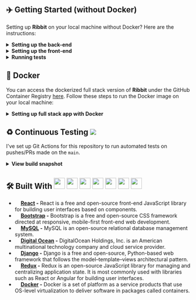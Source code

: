 

## :airplane: Getting Started (without Docker)
Setting up <b>Ribbit</b> on your local machine without Docker? Here are the instructions:

<details>
 <summary><b>Setting up the back-end</b></summary>
 <br />
 
1. First clone the repository

```sh
$ git clone https://github.com/juliantjg/Ribbit.git
```

2. Setting up python virtual environment and activating it

```sh
$ cd Ribbit
$ python -m venv myenv
$ ribbitPath myenv/bin/activate
```

3. Install Ribbit's dependencies

```sh
$ cd backend
$ pip install -r requirements.txt
```

4. Once the DB has been properly set up, run migrations

```sh
$ python manage.py makemigrations
$ python manage.py migrate
```

5. Finally, run the server

```sh
$ python manage.py runserver

=======================================================
Watching for file changes with StatReloader
Performing system checks...

System check identified no issues (0 silenced).
March 08, 2023 - 00:40:33
Django version 4.1.3, using settings 'backend.settings'
Starting development server at http://127.0.0.1:8000/
Quit the server with CONTROL-C.
=======================================================
```

</details>

<details>
 <summary><b>Setting up the front-end</b></summary>
 <br />
 
1. Install dependencies

```sh
$ cd frontend
$ npm install
```

2. Run the server

```sh
$ npm start

=======================================================
Compiled successfully!

You can now view frontend in the browser.

  Local:            http://localhost:3000
  On Your Network:  http://192.168.0.88:3000
=======================================================
```

**That's it!**
 
</details>

<details>
 <summary><b>Running tests</b></summary>
 <br />

1. To run API tests, simply do the following

```sh
$ cd backend
$ python manage.py test
```

</details>

## :whale: Docker
You can access the dockerized full stack version of <b>Ribbit</b> under the GitHub Container Registry [here](https://github.com/juliantjg/Ribbit/pkgs/container/ribbit-full-stack). Follow these steps to run the Docker image on your local machine:

<details>
 <summary><b>Setting up full stack app with Docker</b></summary>
 <br />
 
1. Click on the `ribbit-full-stack` package provided on the the Packages section of this repository (alternatively, you can [click here](https://github.com/juliantjg/Ribbit/pkgs/container/ribbit-full-stack)):

![image](https://user-images.githubusercontent.com/53683415/224958641-32c03471-cabb-404c-9bd1-01e445b47be2.png#gh-dark-mode-only)
![image](https://user-images.githubusercontent.com/53683415/224959049-a29bc18b-1ae3-4c17-a553-c0adb3ff9e39.png#gh-light-mode-only)


2. Next, pull the image:
```sh
docker pull ghcr.io/juliantjg/ribbit-full-stack:latest
```

3. Finally, run the image:
```sh
docker run -p 8000:8000 -it ghcr.io/juliantjg/ribbit-full-stack:latest

=======================================================
Watching for file changes with StatReloader
Performing system checks...

System check identified no issues (0 silenced).
March 14, 2023 - 09:11:34
Django version 4.1.3, using settings 'backend.settings'
Starting development server at http://0.0.0.0:8000/
Quit the server with CONTROL-C.
=======================================================
```

4. Finally, access the application by entering the following link on your browser:
```sh
http://localhost:8000/#/landingPage/functionalitiesLanding
```

</details>

## :recycle: Continuous Testing <img src="https://github.com/juliantjg/Ribbit/actions/workflows/django.yml/badge.svg">
I've set up Git Actions for this repository to run automated tests on pushes/PRs made on the `main`. 
<details>
 <summary><b>View build snapshot</b></summary>
 <br />
  
![image](https://user-images.githubusercontent.com/53683415/223595202-954dde63-ca1b-4f22-9e1a-442a52a9a78e.png#gh-dark-mode-only)

![image](https://user-images.githubusercontent.com/53683415/223594907-d7bdbe54-7475-443e-a7f6-48d8f2d48576.png#gh-light-mode-only)

</details>
  
## 🛠️ Built With <img src="https://user-images.githubusercontent.com/53683415/223294710-a2ba9d4c-c680-497a-9b71-101f2186fc49.png" width="30"> <img src="https://user-images.githubusercontent.com/53683415/223313723-71cdde37-3494-44e8-80cb-01edecb3311c.png" width="30"> <img src="https://user-images.githubusercontent.com/53683415/224955579-a1ed2e8c-3ab7-41e1-b129-f37466f77c05.png" width="30"> <img src="https://user-images.githubusercontent.com/53683415/223313774-2b46fc19-b811-483f-a53c-978070d5777e.png" width="30"> <img src="https://user-images.githubusercontent.com/53683415/223313813-78e199cc-9a22-4603-99d3-6b50e2bcec0f.png" width="30"> <img src="https://user-images.githubusercontent.com/53683415/223313847-3cf57f1a-11fd-4963-a1df-b3895e478119.png" width="30"> <img src="https://user-images.githubusercontent.com/53683415/224954200-33f50594-34e2-43b6-81e9-f3c0bb269f97.png" width="30">
- <img src="https://user-images.githubusercontent.com/53683415/223294710-a2ba9d4c-c680-497a-9b71-101f2186fc49.png" width="12"> <b><a href="https://reactjs.org/">React</a> -</b> React is a free and open-source front-end JavaScript library for building user interfaces based on components.
- <img src="https://user-images.githubusercontent.com/53683415/223313723-71cdde37-3494-44e8-80cb-01edecb3311c.png" width="12"> <b><a href="https://getbootstrap.com/">Bootstrap</a> -</b> Bootstrap is a free and open-source CSS framework directed at responsive, mobile-first front-end web development.
- <img src="https://user-images.githubusercontent.com/53683415/224955579-a1ed2e8c-3ab7-41e1-b129-f37466f77c05.png" width="12"> <b><a href="https://www.mysql.com/">MySQL</a> -</b> MySQL is an open-source relational database management system.
- <img src="https://user-images.githubusercontent.com/53683415/223313774-2b46fc19-b811-483f-a53c-978070d5777e.png" width="12"> <b><a href="https://www.digitalocean.com/">Digital Ocean</a> -</b> DigitalOcean Holdings, Inc. is an American multinational technology company and cloud service provider.
- <img src="https://user-images.githubusercontent.com/53683415/223313813-78e199cc-9a22-4603-99d3-6b50e2bcec0f.png" width="12"> <b><a href="https://www.djangoproject.com/">Django</a> -</b> Django is a free and open-source, Python-based web framework that follows the model–template–views architectural pattern.
- <img src="https://user-images.githubusercontent.com/53683415/223313847-3cf57f1a-11fd-4963-a1df-b3895e478119.png" width="12"> <b><a href="https://redux.js.org/">Redux</a> -</b> Redux is an open-source JavaScript library for managing and centralizing application state. It is most commonly used with libraries such as React or Angular for building user interfaces.
- <img src="https://user-images.githubusercontent.com/53683415/224954200-33f50594-34e2-43b6-81e9-f3c0bb269f97.png" width="12"> <b><a href="https://www.docker.com/">Docker</a> -</b> Docker is a set of platform as a service products that use OS-level virtualization to deliver software in packages called containers.


